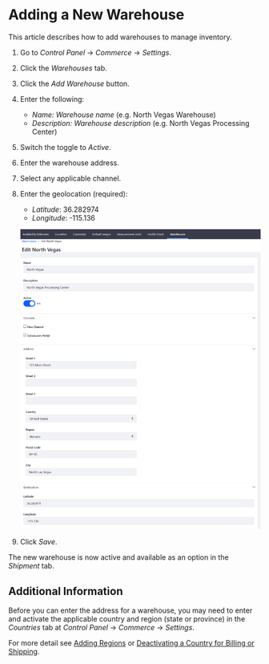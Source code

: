 # Adding a New Warehouse

This article describes how to add warehouses to manage inventory.  

1. Go to _Control Panel_ → _Commerce_ → _Settings_.
1. Click the _Warehouses_ tab.
1. Click the _Add Warehouse_ button.
1. Enter the following:
   * *Name:* _Warehouse name_ (e.g. North Vegas Warehouse)
   * *Description:* _Warehouse description_ (e.g. North Vegas Processing Center)
1. Switch the toggle to _Active_.
1. Enter the warehouse address.
1. Select any applicable channel.
1. Enter the geolocation (required):
    * *Latitude*: 36.282974
    * *Longitude*: -115.136

    ![Adding a new warehouse](./adding-a-new-warehouse/images/01.png)

1. Click _Save_.

The new warehouse is now active and available as an option in the _Shipment_ tab.

## Additional Information

Before you can enter the address for a warehouse, you may need to enter and activate the applicable country and region (state or province) in the _Countries_ tab at _Control Panel_ → _Commerce_ → _Settings_.

For more detail see [Adding Regions](../../store-administration/adding-regions.md) or [Deactivating a Country for Billing or Shipping](../../store-administration/deactivating-a-country-for-billing-or-shipping.md).

